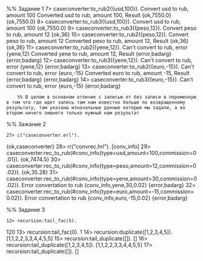 %% Задание 1
    7> caseconverter:to_rub2({usd,100}).
Convert usd to rub, amount 100
Converted usd to rub, amount 100, Result {ok,7550.0}
{ok,7550.0}
    8> caseconverter:to_rub3({usd,100}).
Convert usd to rub, amount 100
{ok,7550.0}
    9> caseconverter:to_rub3({peso,12}).
Convert peso to rub, amount 12
{ok,36}
    10> caseconverter:to_rub2({peso,12}).
Convert peso to rub, amount 12
Converted peso to rub, amount 12, Result {ok,36}
{ok,36}
    11> caseconverter:to_rub2({yene,12}).
Can't convert to rub, error {yene,12}
Converted yene to rub, amount 12, Result {error,badarg}
{error,badarg}
    12> caseconverter:to_rub3({yene,12}).
Can't convert to rub, error {yene,12}
{error,badarg}
    13> caseconverter:to_rub2({euro,-15}).
Can't convert to rub, error {euro,-15}
Converted euro to rub, amount -15, Result {error,badarg}
{error,badarg}
    14> caseconverter:to_rub3({euro,-15}).
Can't convert to rub, error {euro,-15}
{error,badarg}

        %% В целом в основном отличие с записью от без записи в переменную в том что где идет запись там нам известно больше по возвращенному результату, там указаны изначальные данные которые мы задали, а во втором ничего лишнего только нужный нам результат
%% Зажание 2 

    27> c("caseconverter.erl").
{ok,caseconverter}
    28> rr("convrec.hrl").
[conv_info]
    29> caseconverter:rec_to_rub(#conv_info{type=usd,amount=100,commission=0.01}).
{ok,7474.5}
    30> caseconverter:rec_to_rub(#conv_info{type=peso,amount=12,commission=0.02}).
{ok,35.28}
    31> caseconverter:rec_to_rub(#conv_info{type=yene,amount=30,commission=0.02}).
Error convertation to rub {conv_info,yene,30,0.02}
{error,badarg}
    32> caseconverter:rec_to_rub(#conv_info{type=euro,amount=-15,commission=0.02}).
Error convertation to rub {conv_info,euro,-15,0.02}
{error,badarg}

%% Задание 3

    12> recursion:tail_fac(5).
120
    13> recursion:tail_fac(0).
1
    14> recursion:duplicate([1,2,3,4,5]).
[1,1,2,2,3,3,4,4,5,5]
    15> recursion:tail_duplicate([]).
[]
    16> recursion:tail_duplicate([1,2,3,4,5]).
[1,1,2,2,3,3,4,4,5,5]
    17> recursion:tail_duplicate([]).
[]
